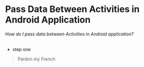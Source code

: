 # Pass Data Between Activities in Android Application

###### How do I pass data between Activities in Android application?

- step one

> Pardon my French

